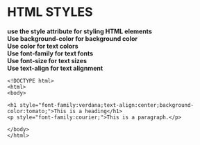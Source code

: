 # HTML STYLES
**use the style attribute for styling HTML elements**<br>
**Use background-color for background color**<br>
**Use color for text colors**<br>
**Use font-family for text fonts**<br>
**Use font-size for text sizes**<br>
**Use text-align for text alignment**<br>

```
<!DOCTYPE html>
<html>
<body>

<h1 style="font-family:verdana;text-align:center;background-color:tomato;">This is a heading</h1>
<p style="font-family:courier;">This is a paragraph.</p>

</body>
</html>

```
